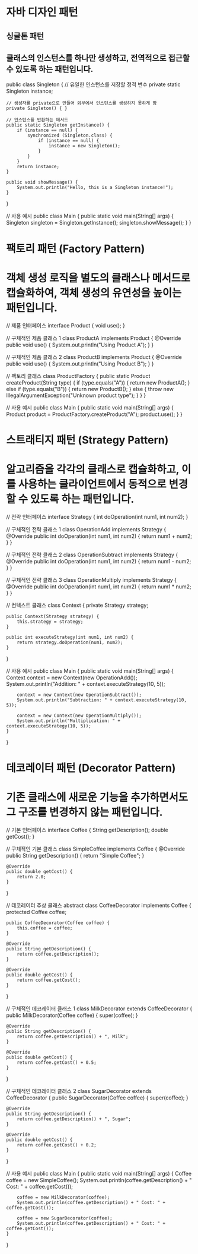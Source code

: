 # 자바 디자인 패턴


## 싱글톤 패턴 
## 클래스의 인스턴스를 하나만 생성하고, 전역적으로 접근할 수 있도록 하는 패턴입니다.
public class Singleton {
    // 유일한 인스턴스를 저장할 정적 변수
    private static Singleton instance;

    // 생성자를 private으로 만들어 외부에서 인스턴스를 생성하지 못하게 함
    private Singleton() { }

    // 인스턴스를 반환하는 메서드
    public static Singleton getInstance() {
        if (instance == null) {
            synchronized (Singleton.class) {
                if (instance == null) {
                    instance = new Singleton();
                }
            }
        }
        return instance;
    }

    public void showMessage() {
        System.out.println("Hello, this is a Singleton instance!");
    }
}

// 사용 예시
public class Main {
    public static void main(String[] args) {
        Singleton singleton = Singleton.getInstance();
        singleton.showMessage();
    }
}

# 팩토리 패턴 (Factory Pattern)

# 객체 생성 로직을 별도의 클래스나 메서드로 캡슐화하여, 객체 생성의 유연성을 높이는 패턴입니다.

// 제품 인터페이스
interface Product {
    void use();
}

// 구체적인 제품 클래스 1
class ProductA implements Product {
    @Override
    public void use() {
        System.out.println("Using Product A");
    }
}

// 구체적인 제품 클래스 2
class ProductB implements Product {
    @Override
    public void use() {
        System.out.println("Using Product B");
    }
}

// 팩토리 클래스
class ProductFactory {
    public static Product createProduct(String type) {
        if (type.equals("A")) {
            return new ProductA();
        } else if (type.equals("B")) {
            return new ProductB();
        } else {
            throw new IllegalArgumentException("Unknown product type");
        }
    }
}

// 사용 예시
public class Main {
    public static void main(String[] args) {
        Product product = ProductFactory.createProduct("A");
        product.use();
    }
}

# 스트래티지 패턴 (Strategy Pattern)
# 알고리즘을 각각의 클래스로 캡슐화하고, 이를 사용하는 클라이언트에서 동적으로 변경할 수 있도록 하는 패턴입니다.

// 전략 인터페이스
interface Strategy {
    int doOperation(int num1, int num2);
}

// 구체적인 전략 클래스 1
class OperationAdd implements Strategy {
    @Override
    public int doOperation(int num1, int num2) {
        return num1 + num2;
    }
}

// 구체적인 전략 클래스 2
class OperationSubtract implements Strategy {
    @Override
    public int doOperation(int num1, int num2) {
        return num1 - num2;
    }
}

// 구체적인 전략 클래스 3
class OperationMultiply implements Strategy {
    @Override
    public int doOperation(int num1, int num2) {
        return num1 * num2;
    }
}

// 컨텍스트 클래스
class Context {
    private Strategy strategy;

    public Context(Strategy strategy) {
        this.strategy = strategy;
    }

    public int executeStrategy(int num1, int num2) {
        return strategy.doOperation(num1, num2);
    }
}

// 사용 예시
public class Main {
    public static void main(String[] args) {
        Context context = new Context(new OperationAdd());
        System.out.println("Addition: " + context.executeStrategy(10, 5));

        context = new Context(new OperationSubtract());
        System.out.println("Subtraction: " + context.executeStrategy(10, 5));

        context = new Context(new OperationMultiply());
        System.out.println("Multiplication: " + context.executeStrategy(10, 5));
    }
}

# 데코레이터 패턴 (Decorator Pattern)
# 기존 클래스에 새로운 기능을 추가하면서도 그 구조를 변경하지 않는 패턴입니다.
// 기본 인터페이스
interface Coffee {
    String getDescription();
    double getCost();
}

// 구체적인 기본 클래스
class SimpleCoffee implements Coffee {
    @Override
    public String getDescription() {
        return "Simple Coffee";
    }

    @Override
    public double getCost() {
        return 2.0;
    }
}

// 데코레이터 추상 클래스
abstract class CoffeeDecorator implements Coffee {
    protected Coffee coffee;

    public CoffeeDecorator(Coffee coffee) {
        this.coffee = coffee;
    }

    @Override
    public String getDescription() {
        return coffee.getDescription();
    }

    @Override
    public double getCost() {
        return coffee.getCost();
    }
}

// 구체적인 데코레이터 클래스 1
class MilkDecorator extends CoffeeDecorator {
    public MilkDecorator(Coffee coffee) {
        super(coffee);
    }

    @Override
    public String getDescription() {
        return coffee.getDescription() + ", Milk";
    }

    @Override
    public double getCost() {
        return coffee.getCost() + 0.5;
    }
}

// 구체적인 데코레이터 클래스 2
class SugarDecorator extends CoffeeDecorator {
    public SugarDecorator(Coffee coffee) {
        super(coffee);
    }

    @Override
    public String getDescription() {
        return coffee.getDescription() + ", Sugar";
    }

    @Override
    public double getCost() {
        return coffee.getCost() + 0.2;
    }
}

// 사용 예시
public class Main {
    public static void main(String[] args) {
        Coffee coffee = new SimpleCoffee();
        System.out.println(coffee.getDescription() + " Cost: " + coffee.getCost());

        coffee = new MilkDecorator(coffee);
        System.out.println(coffee.getDescription() + " Cost: " + coffee.getCost());

        coffee = new SugarDecorator(coffee);
        System.out.println(coffee.getDescription() + " Cost: " + coffee.getCost());
    }
}










